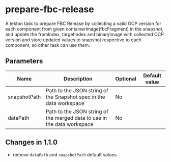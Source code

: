 # prepare-fbc-release

A tekton task to prepare FBC Release by collecting a valid
OCP version for each component from given
containerImage(fbcFragment) in the snapshot, and update
the fromIndex, targetIndex and binaryImage with collected
OCP version and store updated values to snapshot respective
to each component, so other task can use them.

## Parameters

| Name         | Description                                                             | Optional | Default value      |
|--------------|-------------------------------------------------------------------------|----------|--------------------|
| snapshotPath | Path to the JSON string of the Snapshot spec in the data workspace      | No       |                    |
| dataPath     | Path to the JSON string of the merged data to use in the data workspace | No       |                    |

## Changes in 1.1.0
- remove `dataPath` and `snapshotPath` default values
